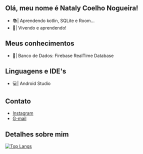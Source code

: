 ## Olá, meu nome é Nataly Coelho Nogueira!

- 📚| Aprendendo kotlin, SQLite e Room...
- 🌱| Vivendo e aprendendo!

## Meus conhecimentos

- 🎲| Banco de Dados: Firebase RealTime Database

## Linguagens e IDE's
          
- 💻| Android Studio
    
## Contato

- [Instagram](https://www.instagram.com/natalycoelhonogueira/)
- [G-mail](mailto:coelho.nogueira10@gmail.com)

## Detalhes sobre mim

[![Top Langs](https://github-readme-stats.vercel.app/api/top-langs/?username=NatyCN)](https://github.com/NatyCN?tab=stars)
